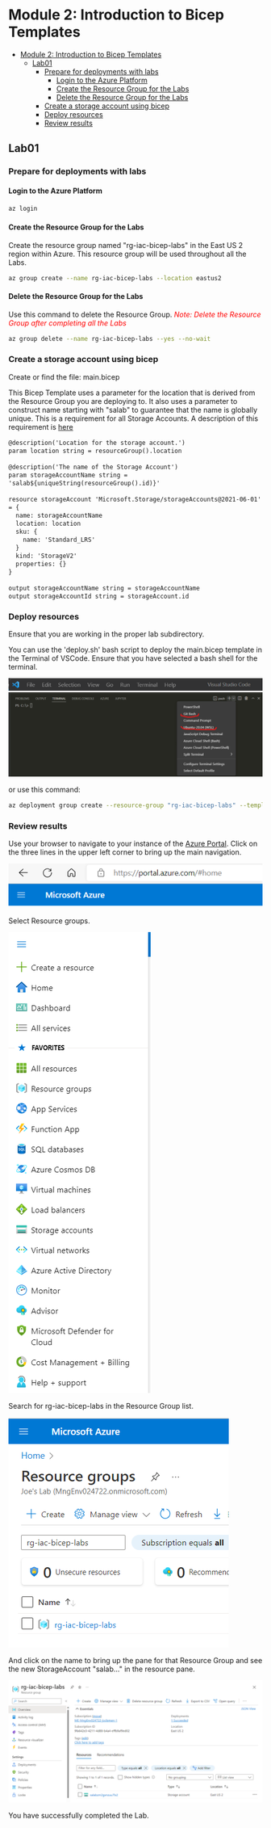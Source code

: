 # Module 2: Introduction to Bicep Templates

<!-- markdownlint-disable MD033 -->

- [Module 2: Introduction to Bicep Templates](#module-2-introduction-to-bicep-templates)
  - [Lab01](#lab01)
    - [Prepare for deployments with labs](#prepare-for-deployments-with-labs)
      - [Login to the Azure Platform](#login-to-the-azure-platform)
      - [Create the Resource Group for the Labs](#create-the-resource-group-for-the-labs)
      - [Delete the Resource Group for the Labs](#delete-the-resource-group-for-the-labs)
    - [Create a storage account using bicep](#create-a-storage-account-using-bicep)
    - [Deploy resources](#deploy-resources)
    - [Review results](#review-results)

## Lab01

### Prepare for deployments with labs

#### Login to the Azure Platform

```bash
az login
```

#### Create the Resource Group for the Labs

Create the resource group named "rg-iac-bicep-labs" in the East US 2 region within Azure. This resource group will be used throughout all the Labs.

```bash
az group create --name rg-iac-bicep-labs --location eastus2
```

#### Delete the Resource Group for the Labs

Use this command to delete the Resource Group.
<span style="color:red">*Note: Delete the Resource Group after completing all the Labs*

```bash
az group delete --name rg-iac-bicep-labs --yes --no-wait
```

### Create a storage account using bicep

Create or find the file: main.bicep

This Bicep Template uses a parameter for the location that is derived from the Resource Group you are deploying to. It also uses a parameter to construct name starting with "salab" to guarantee that the name is globally unique.  This is a requirement for all Storage Accounts.  A description of this requirement is [here](https://learn.microsoft.com/en-us/azure/storage/common/storage-account-overview#storage-account-name)

```bicep
@description('Location for the storage account.')
param location string = resourceGroup().location

@description('The name of the Storage Account')
param storageAccountName string = 'salab${uniqueString(resourceGroup().id)}'

resource storageAccount 'Microsoft.Storage/storageAccounts@2021-06-01' = {
  name: storageAccountName
  location: location
  sku: {
    name: 'Standard_LRS'
  }
  kind: 'StorageV2'
  properties: {}
}

output storageAccountName string = storageAccountName
output storageAccountId string = storageAccount.id
```

### Deploy resources

Ensure that you are working in the proper lab subdirectory.

You can use the 'deploy.sh' bash script to deploy the main.bicep template in the Terminal of VSCode.  Ensure that you have selected a bash shell for the terminal.

![VSCode Menu](../../../../images/vscode_menubar.png)
![Select Bash](../../../../images/vscode-bash.png)

or use this command:

```bash
az deployment group create --resource-group "rg-iac-bicep-labs" --template-file "main.bicep"
```

### Review results

Use your browser to navigate to your instance of the [Azure Portal](https://portal.azure.com). Click on the three lines in the upper left corner to bring up the main navigation.  

![Portal](../../../../images/azure_initial.png)

Select Resource groups.

![Select RG](../../../../images/azure_main_navigation.png)

Search for rg-iac-bicep-labs in the Resource Group list.

![The RG](../../../../images/rg-iac-bicep-labs.png)

And click on the name to bring up the pane for that Resource Group and see the new StorageAccount "salab..." in the resource pane.

![RG Pane](../../../../images/salabInRg.png)

You have successfully completed the Lab.
